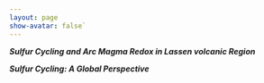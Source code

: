 ```yaml
---
layout: page
show-avatar: false`
---
```


**_Sulfur Cycling and Arc Magma Redox in Lassen volcanic Region_**

**_Sulfur Cycling: A Global Perspective_**
